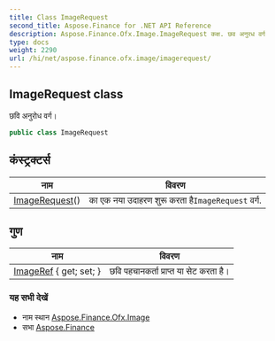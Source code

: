 ```yaml
---
title: Class ImageRequest
second_title: Aspose.Finance for .NET API Reference
description: Aspose.Finance.Ofx.Image.ImageRequest कक्ष. छव अनुरध वर्ग
type: docs
weight: 2290
url: /hi/net/aspose.finance.ofx.image/imagerequest/
---
```

## ImageRequest class

छवि अनुरोध वर्ग।

```csharp
public class ImageRequest
```

## कंस्ट्रक्टर्स

| नाम | विवरण |
| --- | --- |
| [ImageRequest](imagerequest/)() | का एक नया उदाहरण शुरू करता है`ImageRequest` वर्ग. |

## गुण

| नाम | विवरण |
| --- | --- |
| [ImageRef](../../aspose.finance.ofx.image/imagerequest/imageref/) { get; set; } | छवि पहचानकर्ता प्राप्त या सेट करता है। |

### यह सभी देखें

* नाम स्थान [Aspose.Finance.Ofx.Image](../../aspose.finance.ofx.image/)
* सभा [Aspose.Finance](../../)


